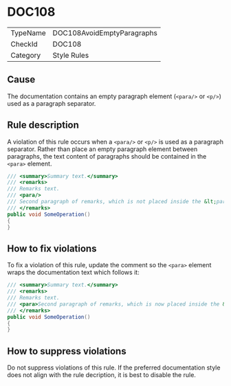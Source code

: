 # DOC108

<table>
<tr>
  <td>TypeName</td>
  <td>DOC108AvoidEmptyParagraphs</td>
</tr>
<tr>
  <td>CheckId</td>
  <td>DOC108</td>
</tr>
<tr>
  <td>Category</td>
  <td>Style Rules</td>
</tr>
</table>

## Cause

The documentation contains an empty paragraph element (`<para/>` or `<p/>`) used as a paragraph separator.

## Rule description

A violation of this rule occurs when a `<para/>` or `<p/>` is used as a paragraph separator. Rather than place an empty
paragraph element between paragraphs, the text content of paragraphs should be contained in the `<para>` element.

```csharp
/// <summary>Summary text.</summary>
/// <remarks>
/// Remarks text.
/// <para/>
/// Second paragraph of remarks, which is not placed inside the &lt;para&gt; element.
/// </remarks>
public void SomeOperation()
{
}
```

## How to fix violations

To fix a violation of this rule, update the comment so the `<para>` element wraps the documentation text which follows
it:

```csharp
/// <summary>Summary text.</summary>
/// <remarks>
/// Remarks text.
/// <para>Second paragraph of remarks, which is now placed inside the &lt;para&gt; element.</para>
/// </remarks>
public void SomeOperation()
{
}
```

## How to suppress violations

Do not suppress violations of this rule. If the preferred documentation style does not align with the rule decription,
it is best to disable the rule.
